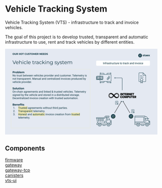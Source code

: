 # Vehicle Tracking System

Vehicle Tracking System (VTS) - infrastructure to track and invoice vehicles.

The goal of this project is to develop trusted, transparent and automatic infrastructure to use, rent and track vehicles by different entities.

![](./docs/images/vts-icp.png)

## Components

[firmware](./firmware/) \
[gateway](./gateway/) \
[gateway-tcp](./gateway-tcp/) \
[canisters](./canisters/) \
[vts-ui](./vts-ui/)

